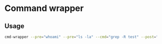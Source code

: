 # Command wrapper

## Usage

```bash
cmd-wrapper --pre="whoami" --pre="ls -la" --cmd="grep -R test" --post="df -h"
```
